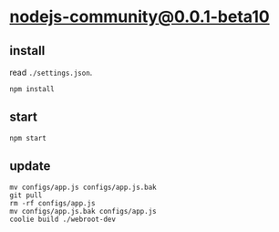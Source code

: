 # nodejs-community@0.0.1-beta10


## install
read `./settings.json`.
```
npm install
```


## start
```
npm start
```

## update
```
mv configs/app.js configs/app.js.bak
git pull
rm -rf configs/app.js
mv configs/app.js.bak configs/app.js
coolie build ./webroot-dev
```